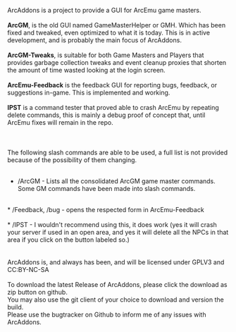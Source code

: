 ArcAddons is a project to provide a GUI for ArcEmu game masters.<br>
<br>
<b>ArcGM</b>, is the old GUI named GameMasterHelper or GMH. Which has been fixed and tweaked, even optimized to what it is today. This is in active development, and is probably the main focus of ArcAddons.<br>
<br>
<b>ArcGM-Tweaks</b>, is suitable for both Game Masters and Players that provides garbage collection tweaks and event cleanup proxies that shorten the amount of time wasted looking at the login screen.<br>
<br>
<b>ArcEmu-Feedback</b> is the feedback GUI for reporting bugs, feedback, or suggestions in-game. This is implemented and working.<br>
<br>
<b>IPST</b> is a command tester that proved able to crash ArcEmu by repeating delete commands, this is mainly a debug proof of concept that, until ArcEmu fixes will remain in the repo.<br>
<br>
<br>
<br>
The following slash commands are able to be used, a full list is not provided because of the possibility of them changing.<br>
<br>
* /ArcGM - Lists all the consolidated ArcGM game master commands. Some GM commands have been made into slash commands.<br>
<br>
* /Feedback, /bug - opens the respected form in ArcEmu-Feedback<br>
<br>
* /IPST - I wouldn't recommend using this, it does work (yes it will crash your server if used in an open area, and yes it will delete all the NPCs in that area if you click on the button labeled so.)<br>
<br>
<br>
ArcAddons is, and always has been, and will be licensed under GPLV3 and CC:BY-NC-SA
<br>
<br>
To download the latest Release of ArcAddons, please click the download as zip button on github.
<br>
You may also use the git client of your choice to download and version the build.
<br>
Please use the bugtracker on Github to inform me of any issues with ArcAddons.